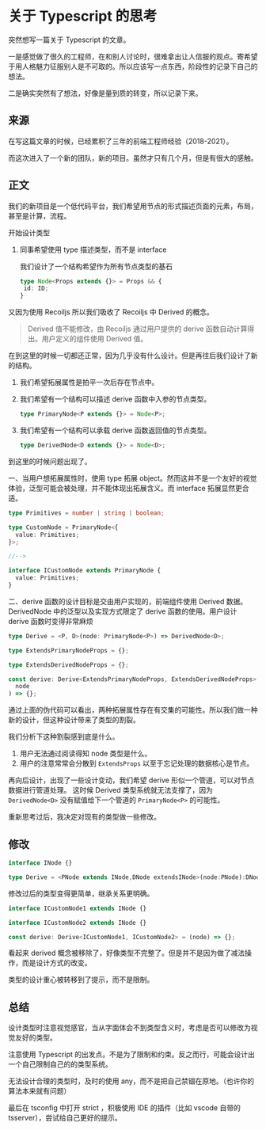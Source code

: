 # 关于 Typescript 的思考

突然想写一篇关于 Typescript 的文章。

一是感觉做了很久的工程师，在和别人讨论时，很难拿出让人信服的观点。寄希望于用人格魅力征服别人是不可取的。所以应该写一点东西，阶段性的记录下自己的想法。

二是确实突然有了想法，好像是量到质的转变，所以记录下来。

## 来源

在写这篇文章的时候，已经累积了三年的前端工程师经验（2018-2021）。

而这次进入了一个新的团队，新的项目。虽然才只有几个月，但是有很大的感触。

## 正文

我们的新项目是一个低代码平台，我们希望用节点的形式描述页面的元素，布局，甚至是计算，流程。

开始设计类型

1. 同事希望使用 type 描述类型，而不是 interface

   我们设计了一个结构希望作为所有节点类型的基石

   ```ts
   type Node<Props extends {}> = Props && {
    id: ID;
   }
   ```

又因为使用 Recoiljs 所以我们吸收了 Recoiljs 中 Derived 的概念。

> Derived 值不能修改，由 Recoiljs 通过用户提供的 derive 函数自动计算得出。用户定义的组件使用 Derived 值。

在到这里的时候一切都还正常，因为几乎没有什么设计。但是再往后我们设计了新的结构。

1. 我们希望拓展属性是拍平一次后存在节点中。
2. 我们希望有一个结构可以描述 derive 函数中入参的节点类型。

   ```ts
   type PrimaryNode<P extends {}> = Node<P>;
   ```

3. 我们希望有一个结构可以承载 derive 函数返回值的节点类型。

   ```ts
   type DerivedNode<D extends {}> = Node<D>;
   ```

到这里的时候问题出现了。

一、当用户想拓展属性时，使用 type 拓展 object。然而这并不是一个友好的视觉体验，泛型可能会被处理，并不能体现出拓展含义。而 interface 拓展显然更合适。

```ts
type Primitives = number | string | boolean;

type CustomNode = PrimaryNode<{
  value: Primitives;
}>;

//-->

interface ICustomNode extends PrimaryNode {
  value: Primitives;
}
```

二、derive 函数的设计目标是交由用户实现的，前端组件使用 Derived 数据。DerivedNode 中的泛型以及实现方式限定了 derive 函数的使用。用户设计 derive 函数时变得非常麻烦

```ts
type Derive = <P, D>(node: PrimaryNode<P>) => DerivedNode<D>;
```

```ts
type ExtendsPrimaryNodeProps = {};

type ExtendsDerivedNodeProps = {};

const derive: Derive<ExtendsPrimaryNodeProps, ExtendsDerivedNodeProps> = (
  node
) => {};
```

通过上面的伪代码可以看出，两种拓展属性存在有交集的可能性。所以我们做一种新的设计，但这种设计带来了类型的割裂。

我们分析下这种割裂感到底是什么。

1. 用户无法通过阅读得知 node 类型是什么。
2. 用户的注意常常会分散到 `ExtendsProps` 以至于忘记处理的数据核心是节点。

再向后设计，出现了一些设计变动，我们希望 derive 形似一个管道，可以对节点数据进行管道处理。
这时候 Derived 类型系统就无法支撑了，因为 `DerivedNode<D>` 没有赋值给下一个管道的 `PrimaryNode<P>` 的可能性。

重新思考过后，我决定对现有的类型做一些修改。

## 修改

```ts
interface INode {}

type Derive = <PNode extends INode,DNode extendsINode>(node:PNode):DNode=>{}

```

修改过后的类型变得更简单，继承关系更明确。

```ts
interface ICustomNode1 extends INode {}

interface ICustomNode2 extends INode {}

const derive: Derive<ICustomNode1, ICustomNode2> = (node) => {};
```

看起来 derived 概念被移除了，好像类型不完整了。但是并不是因为做了减法操作，而是设计方式的改变。

类型的设计重心被转移到了提示，而不是限制。

## 总结

设计类型时注意视觉感官，当从字面体会不到类型含义时，考虑是否可以修改为视觉友好的类型。

注意使用 Typescript 的出发点。不是为了限制和约束。反之而行，可能会设计出一个自己限制自己的的类型系统。

无法设计合理的类型时，及时的使用 any，而不是把自己禁锢在原地。（也许你的算法本来就有问题）

最后在 tsconfig 中打开 strict ，积极使用 IDE 的插件（比如 vscode 自带的 tsserver），尝试给自己更好的提示。
